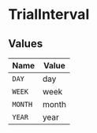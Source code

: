 # TrialInterval


## Values

| Name    | Value   |
| ------- | ------- |
| `DAY`   | day     |
| `WEEK`  | week    |
| `MONTH` | month   |
| `YEAR`  | year    |